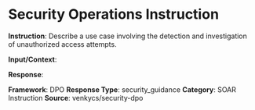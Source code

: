 # Security Operations Instruction

**Instruction**: Describe a use case involving the detection and investigation of unauthorized access attempts.

**Input/Context**: 

**Response**: 

**Framework**: DPO
**Response Type**: security_guidance
**Category**: SOAR Instruction
**Source**: venkycs/security-dpo
